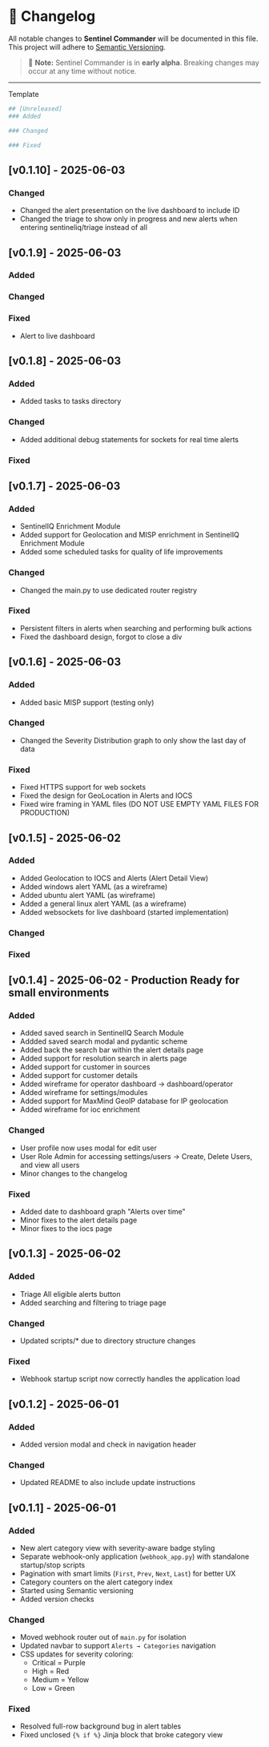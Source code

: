 # 📜 Changelog

All notable changes to **Sentinel Commander** will be documented in this file.  
This project will adhere to [Semantic Versioning](https://semver.org/spec/v2.0.0.html).

> 🚨 **Note:** Sentinel Commander is in **early alpha**. Breaking changes may occur at any time without notice.

---
Template
```bash
## [Unreleased]
### Added

### Changed

### Fixed
```
## [v0.1.10] - 2025-06-03
### Changed
- Changed the alert presentation on the live dashboard to include ID
- Changed the triage to show only in progress and new alerts when entering sentineliq/triage instead of all

## [v0.1.9] - 2025-06-03
### Added

### Changed

### Fixed
- Alert to live dashboard

## [v0.1.8] - 2025-06-03
### Added
- Added tasks to tasks directory
### Changed
- Added additional debug statements for sockets for real time alerts
### Fixed

## [v0.1.7] - 2025-06-03
### Added
- SentinelIQ Enrichment Module
- Added support for Geolocation and MISP enrichment in SentinelIQ Enrichment Module
- Added some scheduled tasks for quality of life improvements
### Changed
- Changed the main.py to use dedicated router registry
### Fixed
- Persistent filters in alerts when searching and performing bulk actions
- Fixed the dashboard design, forgot to close a div

## [v0.1.6] - 2025-06-03
### Added
- Added basic MISP support (testing only)
### Changed
- Changed the Severity Distribution graph to only show the last day of data
### Fixed
- Fixed HTTPS support for web sockets
- Fixed the design for GeoLocation in Alerts and IOCS
- Fixed wire framing in YAML files (DO NOT USE EMPTY YAML FILES FOR PRODUCTION)


## [v0.1.5] - 2025-06-02
### Added
- Added Geolocation to IOCS and Alerts (Alert Detail View)
- Added windows alert YAML (as a wireframe)
- Added ubuntu alert YAML (as wireframe)
- Added a general linux alert YAML (as a wireframe)
- Added websockets for live dashboard (started implementation)
### Changed

### Fixed

## [v0.1.4] - 2025-06-02 - Production Ready for small environments
### Added
- Added saved search in SentinelIQ Search Module
- Addded saved search modal and pydantic scheme
- Added back the search bar within the alert details page
- Added support for resolution search in alerts page
- Added support for customer in sources
- Added support for customer details
- Added wireframe for operator dashboard -> dashboard/operator
- Added wireframe for settings/modules
- Added support for MaxMind GeoIP database for IP geolocation
- Added wireframe for ioc enrichment
### Changed
- User profile now uses modal for edit user
- User Role Admin for accessing settings/users -> Create, Delete Users, and view all users
- Minor changes to the changelog
### Fixed
- Added date to dashboard graph "Alerts over time"
- Minor fixes to the alert details page
- Minor fixes to the iocs page


## [v0.1.3] - 2025-06-02
### Added
- Triage All eligible alerts button
- Added searching and filtering to triage page
### Changed
- Updated scripts/* due to directory structure changes
### Fixed
- Webhook startup script now correctly handles the application load


## [v0.1.2] - 2025-06-01
### Added
- Added version modal and check in navigation header
### Changed
- Updated README to also include update instructions


## [v0.1.1] - 2025-06-01
### Added
- New alert category view with severity-aware badge styling
- Separate webhook-only application (`webhook_app.py`) with standalone startup/stop scripts
- Pagination with smart limits (`First`, `Prev`, `Next`, `Last`) for better UX
- Category counters on the alert category index
- Started using Semantic versioning
- Added version checks
### Changed
- Moved webhook router out of `main.py` for isolation
- Updated navbar to support `Alerts → Categories` navigation
- CSS updates for severity coloring:
  - Critical = Purple
  - High = Red
  - Medium = Yellow
  - Low = Green
### Fixed
- Resolved full-row background bug in alert tables
- Fixed unclosed `{% if %}` Jinja block that broke category view